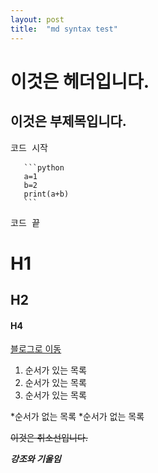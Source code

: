```yaml
---
layout: post
title:  "md syntax test"
---
```


이것은 헤더입니다.
===
이것은 부제목입니다.
---


<pre>코드 시작
 <code>
   ```python
   a=1
   b=2
   print(a+b)
   ```
 </code>
코드 끝</pre>
  
# H1
## H2
#### H4

[블로그로 이동](https://moonto.github.io/)

1. 순서가 있는 목록
2. 순서가 있는 목록
3. 순서가 있는 목록

*순서가 없는 목록
 *순서가 없는 목록

~~이것은 취소선입니다.~~

***강조와 기울임***
